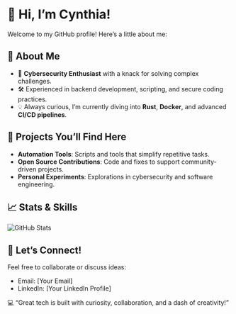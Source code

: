 # 👋 Hi, I’m Cynthia!  

Welcome to my GitHub profile! Here’s a little about me:  

## 🌟 About Me  
- 🔐 **Cybersecurity Enthusiast** with a knack for solving complex challenges.  
- 🛠️ Experienced in backend development, scripting, and secure coding practices.  
- 💡 Always curious, I’m currently diving into **Rust**, **Docker**, and advanced **CI/CD pipelines**.  

## 💼 Projects You’ll Find Here  
- **Automation Tools**: Scripts and tools that simplify repetitive tasks.  
- **Open Source Contributions**: Code and fixes to support community-driven projects.  
- **Personal Experiments**: Explorations in cybersecurity and software engineering.  

## 📈 Stats & Skills  
![GitHub Stats](https://github-readme-stats.vercel.app/api?username=Cynthia&show_icons=true&theme=radical)

## 🤝 Let’s Connect!  
Feel free to collaborate or discuss ideas:  
- Email: [Your Email]  
- LinkedIn: [Your LinkedIn Profile]  

💻 “Great tech is built with curiosity, collaboration, and a dash of creativity!”  
